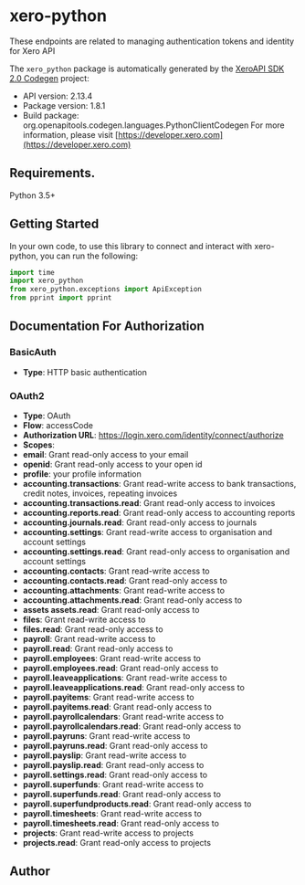 # xero-python
These endpoints are related to managing authentication tokens and identity for Xero API

The `xero_python` package is automatically generated by the [XeroAPI SDK 2.0 Codegen](https://github.com/xero-github/xeroapi-sdk-codegen) project:

- API version: 2.13.4
- Package version: 1.8.1
- Build package: org.openapitools.codegen.languages.PythonClientCodegen
For more information, please visit [https://developer.xero.com](https://developer.xero.com)

## Requirements.

Python 3.5+

## Getting Started

In your own code, to use this library to connect and interact with xero-python,
you can run the following:

```python
import time
import xero_python
from xero_python.exceptions import ApiException
from pprint import pprint

```



## Documentation For Authorization


### BasicAuth

- **Type**: HTTP basic authentication

### OAuth2

- **Type**: OAuth
- **Flow**: accessCode
- **Authorization URL**: https://login.xero.com/identity/connect/authorize
- **Scopes**: 
 - **email**: Grant read-only access to your email
 - **openid**: Grant read-only access to your open id
 - **profile**: your profile information
 - **accounting.transactions**: Grant read-write access to bank transactions, credit notes, invoices, repeating invoices
 - **accounting.transactions.read**: Grant read-only access to invoices
 - **accounting.reports.read**: Grant read-only access to accounting reports
 - **accounting.journals.read**: Grant read-only access to journals
 - **accounting.settings**: Grant read-write access to organisation and account settings
 - **accounting.settings.read**: Grant read-only access to organisation and account settings
 - **accounting.contacts**: Grant read-write access to
 - **accounting.contacts.read**: Grant read-only access to
 - **accounting.attachments**: Grant read-write access to
 - **accounting.attachments.read**: Grant read-only access to
 - **assets assets.read**: Grant read-only access to
 - **files**: Grant read-write access to
 - **files.read**: Grant read-only access to
 - **payroll**: Grant read-write access to
 - **payroll.read**: Grant read-only access to
 - **payroll.employees**: Grant read-write access to
 - **payroll.employees.read**: Grant read-only access to
 - **payroll.leaveapplications**: Grant read-write access to
 - **payroll.leaveapplications.read**: Grant read-only access to
 - **payroll.payitems**: Grant read-write access to
 - **payroll.payitems.read**: Grant read-only access to
 - **payroll.payrollcalendars**: Grant read-write access to
 - **payroll.payrollcalendars.read**: Grant read-only access to
 - **payroll.payruns**: Grant read-write access to
 - **payroll.payruns.read**: Grant read-only access to
 - **payroll.payslip**: Grant read-write access to
 - **payroll.payslip.read**: Grant read-only access to
 - **payroll.settings.read**: Grant read-only access to
 - **payroll.superfunds**: Grant read-write access to
 - **payroll.superfunds.read**: Grant read-only access to
 - **payroll.superfundproducts.read**: Grant read-only access to
 - **payroll.timesheets**: Grant read-write access to
 - **payroll.timesheets.read**: Grant read-only access to
 - **projects**: Grant read-write access to projects
 - **projects.read**: Grant read-only access to projects


## Author



